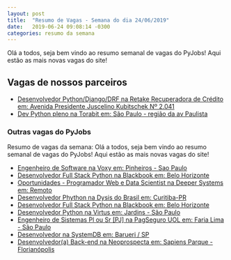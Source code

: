 ```yaml
---
layout: post
title:  "Resumo de Vagas - Semana do dia 24/06/2019"
date:   2019-06-24 09:08:14 -0300
categories: resumo da semana
---
```


Olá a todos, seja bem vindo ao resumo semanal de vagas do PyJobs! Aqui estão as mais novas vagas do site!

## Vagas de nossos parceiros

 - [Desenvolvedor Python/Django/DRF na Retake Recuperadora de Crédito em: Avenida Presidente Juscelino Kubitschek Nº 2.041](http://www.pyjobs.com.br/job/531)
 - [Dev Python pleno na Torabit em: São Paulo - região da av Paulista](http://www.pyjobs.com.br/job/539)

### Outras vagas do PyJobs

Resumo de vagas da semana:
Olá a todos, seja bem vindo ao resumo semanal de vagas do PyJobs! Aqui estão as mais novas vagas do site!

 - [Engenheiro de Software na Voxy em: Pinheiros - Sao Paulo](http://www.pyjobs.com.br/job/548)
 - [Desenvolvedor Full Stack Python na Blackbook em: Belo Horizonte](http://www.pyjobs.com.br/job/547)
 - [Oportunidades - Programador Web e Data Scientist na Deeper Systems em: Remoto](http://www.pyjobs.com.br/job/546)
 - [Desenvolvedor Phython na Dysis do Brasil em: Curitiba-PR](http://www.pyjobs.com.br/job/545)
 - [Desenvolvedor Full Stack Python na Blackbook em: Belo Horizonte](http://www.pyjobs.com.br/job/544)
 - [Desenvolvedor Python na Virtus em: Jardins - São Paulo](http://www.pyjobs.com.br/job/543)
 - [Engenheiro de Sistemas Pl ou Sr [PJ] na PagSeguro UOL em: Faria Lima - São Paulo](http://www.pyjobs.com.br/job/542)
 - [Desenvolvedor na SystemDB em: Barueri / SP](http://www.pyjobs.com.br/job/541)
 - [Desenvolvedor(a) Back-end na Neoprospecta em: Sapiens Parque - Florianópolis](http://www.pyjobs.com.br/job/540)
